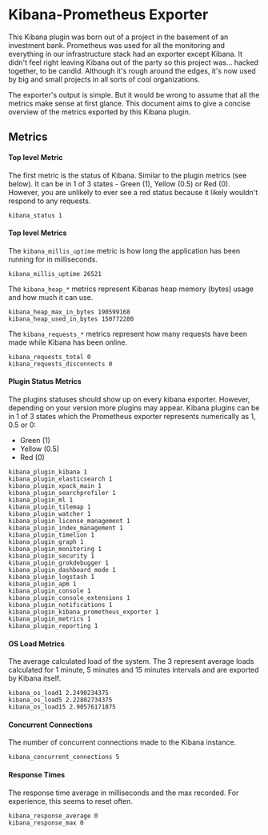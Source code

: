 # Kibana-Prometheus Exporter

This Kibana plugin was born out of a project in the basement of an investment bank. Prometheus was used for all the monitoring and everything in our infrastructure stack had an exporter except Kibana. It didn't feel right leaving Kibana out of the party so this project was... hacked together, to be candid. Although it's rough around the edges, it's now used by big and small projects in all sorts of cool organizations.

The exporter's output is simple. But it would be wrong to assume that all the metrics make sense at first glance. This document aims to give a concise overview of the metrics exported by this Kibana plugin.

## Metrics

#### Top level Metric

The first metric is the status of Kibana. Similar to the plugin metrics (see below). It can be in 1 of 3 states - Green (1), Yellow (0.5) or Red (0). However, you are unlikely to ever see a red status because it likely wouldn't respond to any requests.

```
kibana_status 1
```

#### Top level Metrics

The `kibana_millis_uptime` metric is how long the application has been running for in milliseconds.

```
kibana_millis_uptime 26521
```

The `kibana_heap_*` metrics represent Kibanas heap memory (bytes) usage and how much it can use.

```
kibana_heap_max_in_bytes 190599168
kibana_heap_used_in_bytes 150772280
```

The `kibana_requests_*` metrics represent how many requests have been made while Kibana has been online.

```
kibana_requests_total 0
kibana_requests_disconnects 0
```

#### Plugin Status Metrics

The plugins statuses should show up on every kibana exporter. However, depending on your version more plugins may appear. Kibana plugins can be in 1 of 3 states which the Prometheus exporter represents numerically as 1, 0.5 or 0:

  - Green (1)
  - Yellow (0.5)
  - Red (0)

```
kibana_plugin_kibana 1
kibana_plugin_elasticsearch 1
kibana_plugin_xpack_main 1
kibana_plugin_searchprofiler 1
kibana_plugin_ml 1
kibana_plugin_tilemap 1
kibana_plugin_watcher 1
kibana_plugin_license_management 1
kibana_plugin_index_management 1
kibana_plugin_timelion 1
kibana_plugin_graph 1
kibana_plugin_monitoring 1
kibana_plugin_security 1
kibana_plugin_grokdebugger 1
kibana_plugin_dashboard_mode 1
kibana_plugin_logstash 1
kibana_plugin_apm 1
kibana_plugin_console 1
kibana_plugin_console_extensions 1
kibana_plugin_notifications 1
kibana_plugin_kibana_prometheus_exporter 1
kibana_plugin_metrics 1
kibana_plugin_reporting 1
```

#### OS Load Metrics

The average calculated load of the system. The 3 represent average loads calculated for 1 minute, 5 minutes and 15 minutes intervals and are exported by Kibana itself.

```
kibana_os_load1 2.2490234375
kibana_os_load5 2.22802734375
kibana_os_load15 2.90576171875
```

#### Concurrent Connections 

The number of concurrent connections made to the Kibana instance.

```
kibana_concurrent_connections 5
```

#### Response Times

The response time average in milliseconds and the max recorded. For experience, this seems to reset often.

```
kibana_response_average 0
kibana_response_max 0
```
